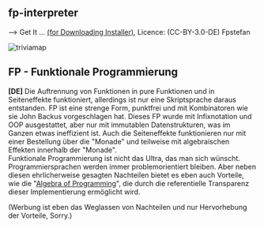 ## fp-interpreter
--> Get It ... [(for Downloading Installer)](https://www.heise.de/download/product/fp-trivia), Licence: (CC-BY-3.0-DE) Fpstefan


![triviamap](http://fpstefan.github.io/fpstefande/triviastrictmap.png)


## FP - Funktionale Programmierung

**[DE]** Die Auftrennung von Funktionen in pure Funktionen und in Seiteneffekte funktioniert,
allerdings ist nur eine Skriptsprache daraus entstanden.
FP ist eine strenge Form, punktfrei und mit Kombinatoren wie sie John Backus vorgeschlagen hat.
Dieses FP wurde mit Infixnotation und OOP ausgestattet, aber nur mit immutablen Datenstrukturen,
was im Ganzen etwas ineffizient ist. Auch die Seiteneffekte funktionieren nur mit einer Bestellung
über die "Monade" und teilweise mit algebraischen Effekten innerhalb der "Monade". \
Funktionale Programmierung ist nicht das Ultra, das man sich wünscht.
Programmiersprachen werden immer problemorientiert bleiben.
Aber neben diesen ehrlicherweise gesagten Nachteilen bietet es eben auch Vorteile, wie die "[Algebra of Programming](https://de.wikipedia.org/wiki/Punktfreie_Programmiersprache)",
die durch die referentielle Transparenz dieser Implementierung ermöglicht wird.

(Werbung ist eben das Weglassen von Nachteilen und nur Hervorhebung der Vorteile, Sorry.)
